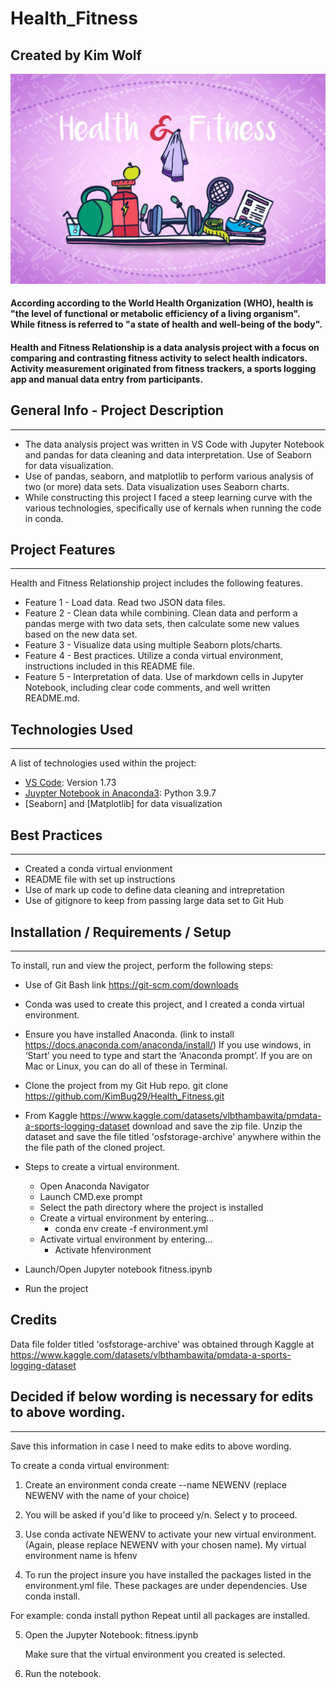 # Health_Fitness

## Created by Kim Wolf

![Health & Fitness](/images/health-fitness-image.jpg)

#### According according to the World Health Organization (WHO), health is "the level of functional or metabolic efficiency of a living organism". While fitness is referred to "a state of health and well-being of the body".

#### Health and Fitness Relationship is a data analysis project with a focus on comparing and contrasting fitness activity to select health indicators. Activity measurement originated from fitness trackers, a sports logging app and manual data entry from participants.

## General Info - Project Description
***
 * The data analysis project was written in VS Code with Jupyter Notebook and pandas for data cleaning and data interpretation. Use of Seaborn for data visualization.  
 * Use of pandas, seaborn, and matplotlib to perform various analysis of two (or more) data sets. Data visualization uses Seaborn charts.
 * While constructing this project I faced a steep learning curve with the various technologies, specifically use of kernals when running the code in conda.

 ## Project Features
***
 Health and Fitness Relationship project includes the following features.

 * Feature 1 - Load data. Read two JSON data files. 
 * Feature 2 - Clean data while combining. Clean data and perform a pandas merge with two data sets, then calculate some new values based on the new data set.
 * Feature 3 - Visualize data using multiple Seaborn plots/charts.
 * Feature 4 - Best practices. Utilize a conda virtual environment, instructions included in this README file.
 * Feature 5 - Interpretation of data. Use of markdown cells in Jupyter Notebook, including clear code comments, and well written README.md. 

## Technologies Used   
***
A list of technologies used within the project:
* [VS Code](https://code.visualstudio.com/download): Version 1.73
* [Juypter Notebook in Anaconda3](https://www.anaconda.com/): Python 3.9.7   
* [Seaborn] and [Matplotlib] for data visualization

## Best Practices
***
* Created a conda virtual envionment
* README file with set up instructions
* Use of mark up code to define data cleaning and intrepretation
* Use of gitignore to keep from passing large data set to Git Hub

## Installation / Requirements / Setup 
***
To install, run and view the project, perform the following steps:

* Use of Git Bash link https://git-scm.com/downloads

* Conda was used to create this project, and I created a conda virtual environment. 

* Ensure you have installed Anaconda. (link to install https://docs.anaconda.com/anaconda/install/) If you use windows, in ‘Start’ you need to type and start the ‘Anaconda prompt’. If you are on Mac or Linux, you can do all of these in Terminal.

* Clone the project from my Git Hub repo. git clone https://github.com/KimBug29/Health_Fitness.git

* From Kaggle https://www.kaggle.com/datasets/vlbthambawita/pmdata-a-sports-logging-dataset download and save the zip file.  Unzip the dataset and save the file titled 'osfstorage-archive' anywhere within the the file path of the cloned project.

* Steps to create a virtual environment. 
    * Open Anaconda Navigator
    * Launch CMD.exe prompt
    * Select the path directory where the project is installed
    * Create a virtual environment by entering...
        * conda env create -f environment.yml
    * Activate virtual environment by entering...
        * Activate hfenvironment
    
* Launch/Open Jupyter notebook fitness.ipynb

* Run the project 

## Credits

Data file folder titled 'osfstorage-archive' was obtained through Kaggle at https://www.kaggle.com/datasets/vlbthambawita/pmdata-a-sports-logging-dataset 

## Decided if below wording is necessary for edits to above wording.
***
Save this information in case I need to make edits to above wording.

To create a conda virtual environment:
1. Create an environment 
    conda create --name NEWENV (replace NEWENV with the name of your choice)

2. You will be asked if you'd like to proceed y/n. Select  y to proceed.

3. Use conda activate NEWENV to activate your new virtual environment. (Again, please replace NEWENV with your chosen name). My virtual environment name is hfenv

4. To run the project insure you have installed the packages listed in the environment.yml file. These packages are under dependencies. Use conda install.

For example: conda install python
Repeat until all packages are installed.

5. Open the Jupyter Notebook: fitness.ipynb

    Make sure that the virtual environment you created is selected.

6. Run the notebook.
